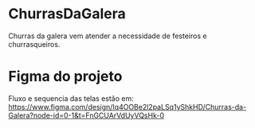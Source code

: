# ChurrasDaGalera

Churras da galera vem atender a necessidade de festeiros e churrasqueiros.

# Figma do projeto

Fluxo e sequencia das telas estão em:
https://www.figma.com/design/Iq4OOBe2l2paLSq1yShkHD/Churras-da-Galera?node-id=0-1&t=FnGCUArVdUyVQsHk-0

